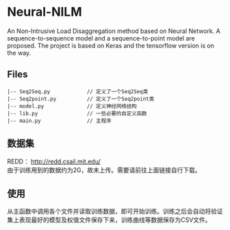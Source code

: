 # Neural-NILM
An Non-Intrusive Load Disaggregation method based on Neural Network. A sequence-to-sequence model and a sequence-to-point model are proposed. The project is based on Keras and the tensorflow version is on the way.

## Files
```
|-- Seq2Seq.py            // 定义了一个Seq2Seq类
|-- Seq2point.py          // 定义了一个Seq2point类
|-- model.py              // 定义神经网络结构
|-- lib.py                // 一些必要的自定义函数
|-- main.py               // 主程序
```

## 数据集
REDD： http://redd.csail.mit.edu/    
由于训练用到的数据约为2G，故未上传。需要请前往上面链接自行下载。

## 使用
从主函数中调用各个文件并读取训练数据，即可开始训练。训练之后会自动将验证集上表现最好的模型及权值文件保存下来，训练曲线等数据保存为CSV文件。


